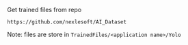 Get trained files from repo

`https://github.com/nexlesoft/AI_Dataset`

Note: files are store in `TrainedFiles/<application name>/Yolo`
